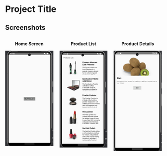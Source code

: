 # Project Title

## Screenshots

<div align="center">
  <div style="display: flex; justify-content: center; gap: 20px;">
    <div>
      <p><strong>Home Screen</strong></p>
      <img src="images/screen 1.jpg" alt="Home Screen" width="300"/>
    </div>
    <div>
      <p><strong>Product List</strong></p>
      <img src="images/screen 2.jpg" alt="Product List" width="300"/>
    </div>
    <div>
      <p><strong>Product Details</strong></p>
      <img src="images/screen 3.jpg" alt="Product Details" width="300"/>
    </div>
  </div>
</div>
